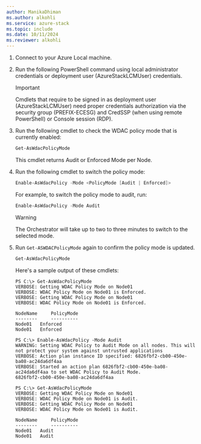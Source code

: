 ```yaml
---
author: ManikaDhiman
ms.author: alkohli
ms.service: azure-stack
ms.topic: include
ms.date: 10/11/2024
ms.reviewer: alkohli
---
```


1. Connect to your Azure Local machine.

1. Run the following PowerShell command using local administrator credentials or deployment user (AzureStackLCMUser) credentials.

   > [!IMPORTANT]
   > Cmdlets that require to be signed in as deployment user (AzureStackLCMUser) need proper credentials authorization via the security group (PREFIX-ECESG) and CredSSP (when using remote PowerShell) or Console session (RDP).

1. Run the following cmdlet to check the WDAC policy mode that is currently enabled:

   ```powershell
   Get-AsWdacPolicyMode
   ```
   This cmdlet returns Audit or Enforced Mode per Node.
	
1. Run the following cmdlet to switch the policy mode:

   ```powershell
   Enable-AsWdacPolicy -Mode <PolicyMode [Audit | Enforced]>
   ```
   
   For example, to switch the policy mode to audit, run:

   ```powershell
   Enable-AsWdacPolicy -Mode Audit
   ```

   > [!WARNING]
   > The Orchestrator will take up to two to three minutes to switch to the selected mode.

1. Run `Get-ASWDACPolicyMode` again to confirm the policy mode is updated.

   ```powershell
   Get-AsWdacPolicyMode
   ```

   Here's a sample output of these cmdlets:

   ```azurepowershell
   PS C:\> Get-AsWdacPolicyMode
   VERBOSE: Getting WDAC Policy Mode on Node01
   VERBOSE: WDAC Policy Mode on Node01 is Enforced.
   VERBOSE: Getting WDAC Policy Mode on Node01
   VERBOSE: WDAC Policy Mode on Node01 is Enforced.

   NodeName     PolicyMode
   --------     ----------
   Node01 	Enforced
   Node01 	Enforced

   PS C:\> Enable-AsWdacPolicy -Mode Audit
   WARNING: Setting WDAC Policy to Audit Mode on all nodes. This will not protect your system against untrusted applications
   VERBOSE: Action plan instance ID specified: 6826fbf2-cb00-450e-ba08-ac24da6df4aa
   VERBOSE: Started an action plan 6826fbf2-cb00-450e-ba08-ac24da6df4aa to set WDAC Policy to Audit Mode.
   6826fbf2-cb00-450e-ba08-ac24da6df4aa

   PS C:\> Get-AsWdacPolicyMode
   VERBOSE: Getting WDAC Policy Mode on Node01
   VERBOSE: WDAC Policy Mode on Node01 is Audit.
   VERBOSE: Getting WDAC Policy Mode on Node01
   VERBOSE: WDAC Policy Mode on Node01 is Audit.

   NodeName     PolicyMode
   --------     ----------
   Node01 	Audit
   Node01	Audit
   ```
